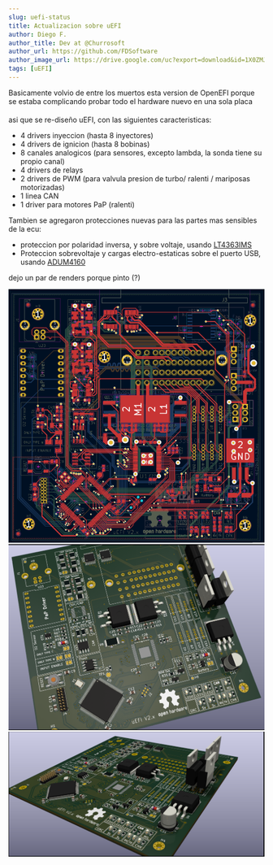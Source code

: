 ```yaml
---
slug: uefi-status
title: Actualizacion sobre uEFI
author: Diego F.
author_title: Dev at @Churrosoft
author_url: https://github.com/FDSoftware
author_image_url: https://drive.google.com/uc?export=download&id=1X0ZMJxRECgIJN-jQ0tGoQPiaAZY_gUy1
tags: [uEFI]
---
```

Basicamente volvio de entre los muertos esta version de OpenEFI 
porque se estaba complicando probar todo el hardware nuevo en una sola placa
####
asi que se re-diseño uEFI, con las siguientes caracteristicas:

* 4 drivers inyeccion (hasta 8 inyectores)
* 4 drivers de ignicion (hasta 8 bobinas)
* 8 canales analogicos (para sensores, excepto lambda, la sonda tiene su propio canal)
* 4 drivers de relays
* 2 drivers de PWM (para valvula presion de turbo/ ralenti / mariposas motorizadas)
* 1 linea CAN
* 1 driver para motores PaP (ralenti)

Tambien se agregaron protecciones nuevas para las partes mas sensibles de la ecu:
* proteccion por polaridad inversa, y sobre voltaje, usando [LT4363IMS](https://www.analog.com/media/en/technical-documentation/data-sheets/4363fb.pdf)
* Proteccion sobrevoltaje y cargas electro-estaticas sobre el puerto USB, usando [ADUM4160](https://www.analog.com/media/en/technical-documentation/data-sheets/ADuM4160.pdf)

dejo un par de renders porque pinto (?)

![Render C uEFI](/img/blog/2021-06-05/uEFI_v2.png)
![Render A uEFI](/img/blog/2021-06-05/uEFI_v2_render1.png)
![Render B uEFI](/img/blog/2021-06-05/uEFI_v2_render2.png)
